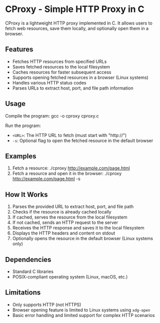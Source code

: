 # CProxy - Simple HTTP Proxy in C

CProxy is a lightweight HTTP proxy implemented in C. It allows users to fetch web resources, save them locally, and optionally open them in a browser.

## Features

- Fetches HTTP resources from specified URLs
- Saves fetched resources to the local filesystem
- Caches resources for faster subsequent access
- Supports opening fetched resources in a browser (Linux systems)
- Handles various HTTP status codes
- Parses URLs to extract host, port, and file path information

## Usage

Compile the program:
gcc -o cproxy cproxy.c

Run the program:
- `<URL>`: The HTTP URL to fetch (must start with "http://")
- `-s`: Optional flag to open the fetched resource in the default browser

## Examples

1. Fetch a resource: ./cproxy http://example.com/page.html
2. Fetch a resource and open it in the browser: ./cproxy http://example.com/page.html -s

## How It Works

1. Parses the provided URL to extract host, port, and file path
2. Checks if the resource is already cached locally
3. If cached, serves the resource from the local filesystem
4. If not cached, sends an HTTP request to the server
5. Receives the HTTP response and saves it to the local filesystem
6. Displays the HTTP headers and content on stdout
7. Optionally opens the resource in the default browser (Linux systems only)

## Dependencies

- Standard C libraries
- POSIX-compliant operating system (Linux, macOS, etc.)

## Limitations

- Only supports HTTP (not HTTPS)
- Browser opening feature is limited to Linux systems using `xdg-open`
- Basic error handling and limited support for complex HTTP scenarios
